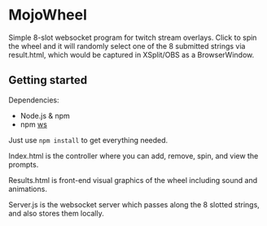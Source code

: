# MojoWheel
Simple 8-slot websocket program for twitch stream overlays. Click to spin the wheel and it will randomly select one of the 8 submitted strings via result.html, which would be captured in XSplit/OBS as a BrowserWindow.

## Getting started

Dependencies:
* Node.js & npm
* npm [ws](https://www.npmjs.com/package/ws)

Just use ``npm install`` to get everything needed.

Index.html is the controller where you can add, remove, spin, and view the prompts.

Results.html is front-end visual graphics of the wheel including sound and animations.

Server.js is the websocket server which passes along the 8 slotted strings, and also stores them locally.
